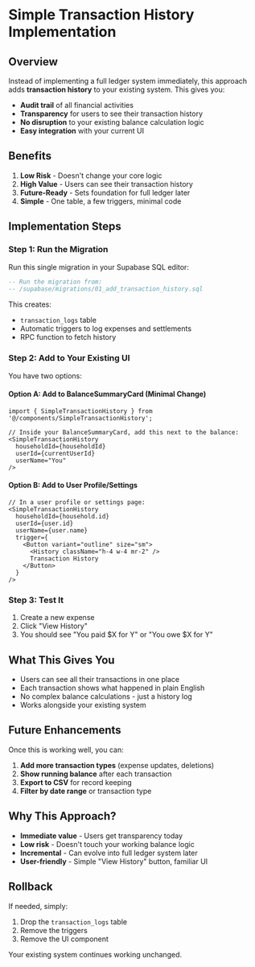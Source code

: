 # Simple Transaction History Implementation

## Overview

Instead of implementing a full ledger system immediately, this approach adds **transaction history** to your existing system. This gives you:

- **Audit trail** of all financial activities
- **Transparency** for users to see their transaction history
- **No disruption** to your existing balance calculation logic
- **Easy integration** with your current UI

## Benefits

1. **Low Risk** - Doesn't change your core logic
2. **High Value** - Users can see their transaction history
3. **Future-Ready** - Sets foundation for full ledger later
4. **Simple** - One table, a few triggers, minimal code

## Implementation Steps

### Step 1: Run the Migration

Run this single migration in your Supabase SQL editor:
```sql
-- Run the migration from:
-- /supabase/migrations/01_add_transaction_history.sql
```

This creates:
- `transaction_logs` table
- Automatic triggers to log expenses and settlements
- RPC function to fetch history

### Step 2: Add to Your Existing UI

You have two options:

#### Option A: Add to BalanceSummaryCard (Minimal Change)

```tsx
import { SimpleTransactionHistory } from '@/components/SimpleTransactionHistory';

// Inside your BalanceSummaryCard, add this next to the balance:
<SimpleTransactionHistory 
  householdId={householdId}
  userId={currentUserId}
  userName="You"
/>
```

#### Option B: Add to User Profile/Settings

```tsx
// In a user profile or settings page:
<SimpleTransactionHistory 
  householdId={household.id}
  userId={user.id}
  userName={user.name}
  trigger={
    <Button variant="outline" size="sm">
      <History className="h-4 w-4 mr-2" />
      Transaction History
    </Button>
  }
/>
```

### Step 3: Test It

1. Create a new expense
2. Click "View History" 
3. You should see "You paid $X for Y" or "You owe $X for Y"

## What This Gives You

- Users can see all their transactions in one place
- Each transaction shows what happened in plain English
- No complex balance calculations - just a history log
- Works alongside your existing system

## Future Enhancements

Once this is working well, you can:

1. **Add more transaction types** (expense updates, deletions)
2. **Show running balance** after each transaction
3. **Export to CSV** for record keeping
4. **Filter by date range** or transaction type

## Why This Approach?

- **Immediate value** - Users get transparency today
- **Low risk** - Doesn't touch your working balance logic  
- **Incremental** - Can evolve into full ledger system later
- **User-friendly** - Simple "View History" button, familiar UI

## Rollback

If needed, simply:
1. Drop the `transaction_logs` table
2. Remove the triggers
3. Remove the UI component

Your existing system continues working unchanged.